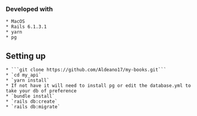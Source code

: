 ### Developed with
    * MacOS
    * Rails 6.1.3.1
    * yarn
    * pg

## Setting up
    * ```git clone https://github.com/Aldeano17/my-books.git```
    * `cd my_api`
    * `yarn install`
    * If not have it will need to install pg or edit the database.yml to take your db of preference
    * `bundle install`
    * `rails db:create`
    * `rails db:migrate`
